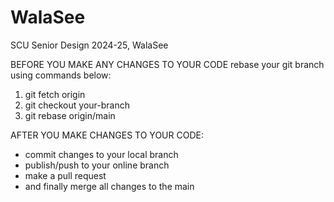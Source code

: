 # WalaSee
SCU Senior Design 2024-25, WalaSee

BEFORE YOU MAKE ANY CHANGES TO YOUR CODE rebase your git branch using commands below:
1. git fetch origin
2. git checkout your-branch
3. git rebase origin/main 


AFTER YOU MAKE CHANGES TO YOUR CODE:
- commit changes to your local branch
- publish/push to your online branch
- make a pull request
- and finally merge all changes to the main
